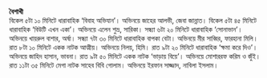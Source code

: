 **বৈশাখী**  
বিকেল ৫টা ১০ মিনিটে ধারাবাহিক ‘বিবাহ অভিযান’। অভিনয়ে জাহের আলভী, জেবা জান্নাত। বিকেল ৫টা ৪৫ মিনিটে ধারাবাহিক ‘বিউটি এখন একা’। অভিনয়ে এলেন শুভ্র, সারিকা। সন্ধ্যা ৬টা ২০ মিনিটে ধারাবাহিক ‘সোনাভান’। অভিনয়ে খায়রুল বাশার, অর্ষা। সন্ধ্যা ৭টা ৩০ মিনিটে ধারাবাহিক বাপকা বেটা। অভিনয়ে মীর সাব্বির, ফারহানা মিলি। রাত ৮টা ১০ মিনিটে একক নাটক আত্মীয়। অভিনয়ে নিলয়, হিমি। রাত ৯টা ২০ মিনিটে ধারাবাহিক ‘ক্ষমা করে দিও’। অভিনয়ে জাহিদ হাসান, ভাবনা। রাত ৯টা ৫০ মিনিটে একক নাটক ‘ভাড়ায় বিয়ে’। অভিনয়ে মোশাররফ করিম ও জুঁই। রাত ১১টা ৩৫ মিনিটে মেগা নাটক সাহেব বিবি গোলাম। অভিনয়ে ইরফান সাজ্জাদ, নাবিলা ইসলাম।
